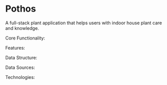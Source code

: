 # Pothos
A full-stack plant application that helps users with indoor house plant care and knowledge.

Core Functionality:


Features:


Data Structure:


Data Sources:

Technologies:

